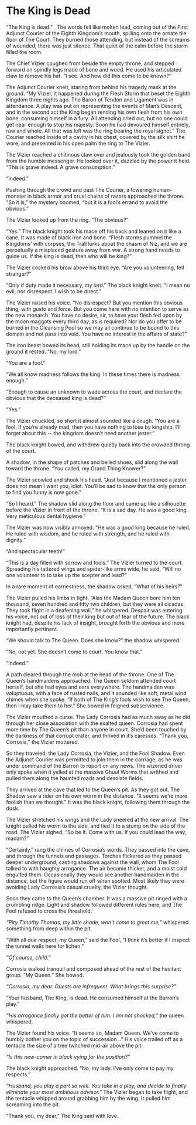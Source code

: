 # The King is Dead

“The King is dead.”
 
The words fell like molten lead, coming out of the First Adjunct Courier of the Eighth Kingdom’s mouth, spilling onto the ornate tile floor of The Court. They burned those attending, but instead of the screams of wounded, there was just silence. That quiet of the calm before the storm filled the room.

The Chief Vizier coughed from beside the empty throne, and stepped forward on spindly legs made of bone and wood. He used his articulated claw to remove his hat. “I see. And how did this come to be known?”

The Adjunct Courier knelt, staring from behind his tragedy mask at the ground. “My Vizier, it happened during the Flesh Storm that beset the Eighth Kingdom three nights ago. The Baron of Tendon and Ligament was in attendance. A play was put on representing the events of Man’s Descent, and in the second act the King began rending his own flesh from his own bone, consuming himself in a fury. All attending cried out, but no one could get near enough to stop his majesty. Soon he had devoured himself entirely, raw and whole. All that was left was the ring bearing the royal signet.” The Courier reached inside of a cavity in his chest, covered by the silk shirt he wore, and presented in his open palm the ring to The Vizier.

The Vizier reached a chitinous claw over and jealously took the golden band from the humble messenger. He looked over it, dazzled by the power it held. “This is grave indeed. A grave consumption.”

 “Indeed.”

Pushing through the crowd and past The Courier, a towering human-monster in black armor and cruel chains of razors approached the throne. “So it is,” the mystery boomed, “but it is a fool’s errand to avoid the obvious.”

The Vizier looked up from the ring. “The obvious?”

“Yes.” The black knight took his mace off his back and leaned on it like a cane. It was made of black iron and bone. “Flesh storms pummel the Kingdoms’ with corpses, the Trall lurks about the chasm of Niz, and we are perpetually a misplaced gesture away from war. A strong hand needs to guide us. If the king is dead, then who will be king?”

The Vizier cocked his brow above his third eye. “Are you volunteering, fell stranger?”

“Only if duty made it necessary, my lord.” The black knight knelt. “I mean no evil, nor disrespect. I wish to be direct.”

The Vizier raised his voice. “No disrespect? But you mention this obvious thing, with gusto and force. But you come here with no intention to serve as the new monarch. You have no desire, sir, to have your flesh fed upon by the moon maggots every third day, as is required? Nor do you offer to be burned in the Cleansing Pool so we may all continue to be bound to this domain and not pass into void. You have no interest in the affairs of state?”

The iron beast bowed its head, still holding its mace up by the handle on the ground it rested. “No, my lord.”

"You are a fool.”

“We all know madness follows the king. In these times there is madness enough.”

“Enough to cause an unknown to wade across the court, and declare the obvious that the deceased king is dead?”

“Yes.”

The Vizier chuckled, so short it almost sounded like a cough. “You are a fool. If you’re already mad, then you have nothing to lose by kingship. I’ll forget about this -- the kingdom doesn’t need another jester.”

The black knight bowed, and withdrew quietly back into the crowded throng of the court. 

A shadow, in the shape of patches and belled shoes, slid along the wall toward the throne. “You called, my Grand Thing Knower?”

The Vizier scowled and shook his head. “Just because I mentioned a jester does not mean I want you, idiot. You’ll be sad to know that the only person to find you funny is now gone.”

“So I heard.” The shadow slid along the floor and came up like a silhouette before the Vizier in front of the throne. “It is a sad day. He was a good king. Very meticulous dental hygiene.”

The Vizier was now visibly annoyed. “He was a good king because he ruled. He ruled with wisdom, and he ruled with strength, and he ruled with dignity.”

“And spectacular teeth!”

“This is a day filled with sorrow and fools.” The Vizier turned to the court. Spreading his tattered wings and spider-like arms wide, he said, “Will no one volunteer to to take up the scepter and lead?”

In a rare moment of earnestness, the shadow asked, “What of his heirs?”

The Vizier pulled his limbs in tight. “Alas the Madam Queen bore him ten thousand, seven hundred and fifty two children, but they were all cicadas. They took flight in a deafening wail,” he whispered. Despair was entering his voice, not out of loss of their king but out of fear of the future. The black knight had, despite his lack of insight, brought forth the obvious and more importantly pertinent.

“We should talk to The Queen. Does she know?” the shadow whispered.

“No, not yet. She doesn’t come to court. You know that.”

“Indeed.”

A path cleared through the mob at the head of the throne. One of The Queen’s handmaidens approached. The Queen seldom attended court herself, but she had eyes and ears everywhere. The handmaiden was voluptuous, with a face of rusted nails, and it sounded like soft, metal wind chimes when she spoke. “If both of The King’s fools wish to see The Queen, then I may take them to her.” She bowed in feigned subservience.

The Vizier mouthed a curse. The Lady Corrosia had as much sway as he did through her close association with the exalted queen. Corrosia had spent more time by The Queen’s pit than anyone in court. She’d been touched by the darkness of that corrupt crater, and thrived in it’s caresses. “Thank you, Corrosia,” the Vizier muttered.

So they traveled, the Lady Corrosia, the Vizier, and the Fool Shadow. Even the Adjunct Courier was permitted to join them in the carriage, as he was under command of the Barron to report on any news. The wizened driver only spoke when it yelled at the massive Ghuul Worms that writhed and pulled them along the haunted roads and desolate fields.

They arrived at the cave that led to the Queen’s pit. As they got out, The Shadow saw a rider on his own worm in the distance. “It seems we’re more foolish than we thought.” It was the black knight, following them through the dusk.

The Vizier stretched his wings and the Lady sneered at the new arrival. The knight pulled his worm to the side, and tied it to a stump on the side of the road. The Vizier sighed, “So be it. Come with us. If you could lead the way, madam?”

“Certainly,” rang the chimes of Corrosia’s words. They passed into the cave, and through the tunnels and passages. Torches flickered as they passed deeper underground, casting shadows against the wall, whom The Fool talked to with haughty arrogance. The air became thicker, and a moist cold engulfed them. Occasionally they would see another handmaiden in the distance, but the figure would run off when spotted. Most likely they were avoiding Lady Corrosia’s casual cruelty, the Vizier thought.

Soon they came to the Queen’s chamber. It was a massive pit ringed with a crumbling ridge. Light and shadow followed different rules here, and The Fool refused to cross the threshold.

*“Pity Timothy Thomas, my little shade, won’t come to greet me,”* whispered something from deep within the pit.

“With all due respect, my Queen,” said the Fool, “I think it’s better if I inspect the tunnel walls here for lichen.”

*“Of course, child.”*

Corrosia walked tranquil and composed ahead of the rest of the hesitant group. “My Queen.” She bowed.

*“Corrosia, my dear. Guests are infrequent. What brings this surprise?”*

“Your husband, The King, is dead. He consumed himself at the Barron’s play.”

*“His arrogance finally got the better of him. I am not shocked,”* the queen whispered.

The Vizier found his voice. “It seems so, Madam Queen. We’ve come to humbly bother you on the topic of succession…” His voice trailed off as a tentacle the size of a tree twitched mid-air above the pit.

*“Is this new-comer in black vying for the position?”*

The black knight approached. “No, my lady. I’ve only come to pay my respects.”

*“Husband, you play a part so well. You take in a play, and decide to finally eliminate your most ambitious advisor.”* The Vizier began to take flight, and the tentacle whipped around grabbing him by the wing. It pulled him screaming into the pit.

“Thank you, my dear,” The King said with love.
